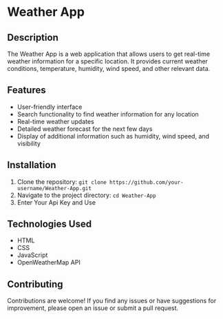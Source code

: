 # Weather App

## Description
The Weather App is a web application that allows users to get real-time weather information for a specific location. It provides current weather conditions, temperature, humidity, wind speed, and other relevant data.

## Features
- User-friendly interface
- Search functionality to find weather information for any location
- Real-time weather updates
- Detailed weather forecast for the next few days
- Display of additional information such as humidity, wind speed, and visibility

## Installation
1. Clone the repository: `git clone https://github.com/your-username/Weather-App.git`
2. Navigate to the project directory: `cd Weather-App`
3. Enter Your Api Key and Use


## Technologies Used
- HTML
- CSS
- JavaScript
- OpenWeatherMap API

## Contributing
Contributions are welcome! If you find any issues or have suggestions for improvement, please open an issue or submit a pull request.




